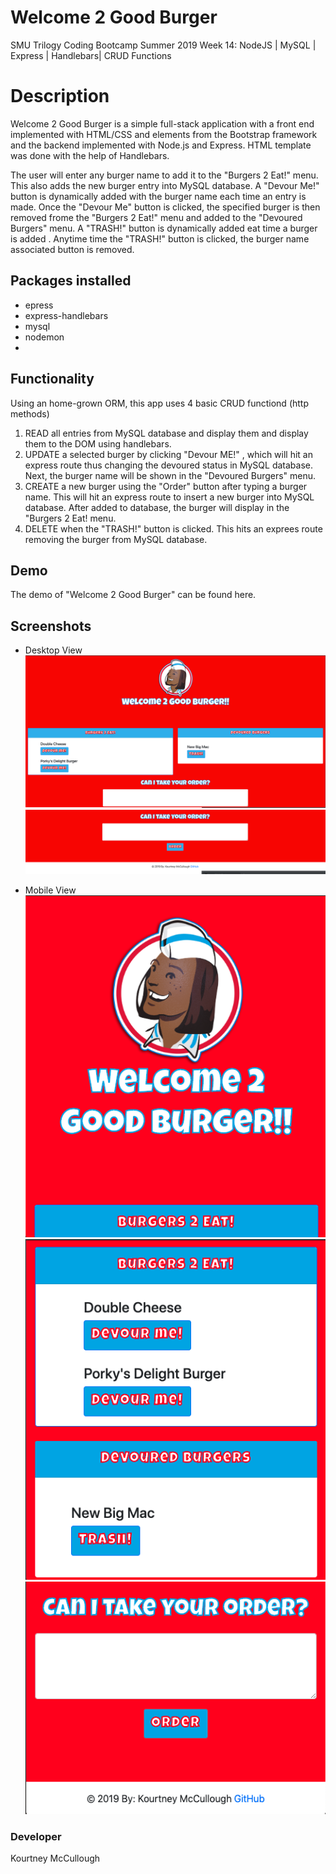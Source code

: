 # Welcome 2 Good Burger

SMU Trilogy Coding Bootcamp Summer 2019 Week 14: NodeJS | MySQL | Express | Handlebars| CRUD Functions

# Description

Welcome 2 Good Burger is a simple full-stack application with a front end implemented with HTML/CSS and elements from the Bootstrap framework and the backend implemented with Node.js and Express. HTML template was done with the help of Handlebars.

The user will enter any burger name to add it to the "Burgers 2 Eat!" menu. This also adds the new burger entry into MySQL database. A "Devour Me!" button is dynamically added with the burger name each time an entry is made. Once the "Devour Me" button is clicked, the specified burger is then removed frome the "Burgers 2 Eat!" menu and added to the "Devoured Burgers" menu. A "TRASH!" button is dynamically added eat time a burger is added . Anytime time the "TRASH!" button is clicked, the burger name associated button is removed.

## Packages installed

- epress
- express-handlebars
- mysql
- nodemon
-

## Functionality

Using an home-grown ORM, this app uses 4 basic CRUD functiond (http methods)

1. READ all entries from MySQL database and display them and display them to the DOM using handlebars.
2. UPDATE a selected burger by clicking "Devour ME!" , which will hit an express route thus changing the devoured status in MySQL database. Next, the burger name will be shown in the "Devoured Burgers" menu.
3. CREATE a new burger using the "Order" button after typing a burger name. This will hit an express route to insert a new burger into MySQL database. After added to database, the burger will display in the "Burgers 2 Eat! menu.
4. DELETE when the "TRASH!" button is clicked. This hits an exprees route removing the burger from MySQL database.

## Demo

The demo of "Welcome 2 Good Burger" can be found here.

## Screenshots

- Desktop View
  ![Desktop View](/screenshots/fsTop.png)
  ![Desktop View](/screenshots/fsBottom.png)

- Mobile View
  ![Desktop View](/screenshots/msTop.png)
  ![Desktop View](/screenshots/msMiddle.png)
  ![Desktop View](/screenshots/msBottom.png)

### Developer

Kourtney McCullough
